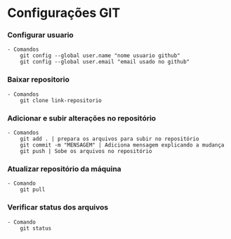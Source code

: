 # Configurações GIT

### Configurar usuario
    - Comandos
        git config --global user.name "nome usuario github"
        git config --global user.email "email usado no github"

### Baixar repositorio
    - Comandos 
        git clone link-repositorio

### Adicionar e subir alterações no repositório
    - Comandos
        git add . | prepara os arquivos para subir no repositório
        git commit -m "MENSAGEM" | Adiciona mensagem explicando a mudança 
        git push | Sobe os arquivos no repositório

### Atualizar repositório da máquina
    - Comando
        git pull

### Verificar status dos arquivos
    - Comando
        git status